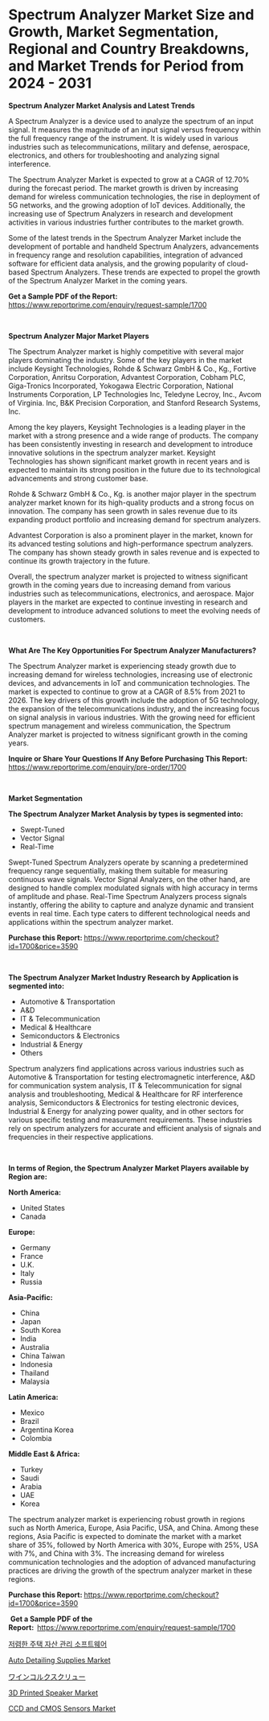 <p><h1>Spectrum Analyzer Market Size and Growth, Market Segmentation, Regional and Country Breakdowns, and Market Trends for Period from 2024 -  2031</h1></p><p><strong>Spectrum Analyzer Market Analysis and Latest Trends</strong></p>
<p><p>A Spectrum Analyzer is a device used to analyze the spectrum of an input signal. It measures the magnitude of an input signal versus frequency within the full frequency range of the instrument. It is widely used in various industries such as telecommunications, military and defense, aerospace, electronics, and others for troubleshooting and analyzing signal interference.</p><p>The Spectrum Analyzer Market is expected to grow at a CAGR of 12.70% during the forecast period. The market growth is driven by increasing demand for wireless communication technologies, the rise in deployment of 5G networks, and the growing adoption of IoT devices. Additionally, the increasing use of Spectrum Analyzers in research and development activities in various industries further contributes to the market growth.</p><p>Some of the latest trends in the Spectrum Analyzer Market include the development of portable and handheld Spectrum Analyzers, advancements in frequency range and resolution capabilities, integration of advanced software for efficient data analysis, and the growing popularity of cloud-based Spectrum Analyzers. These trends are expected to propel the growth of the Spectrum Analyzer Market in the coming years.</p></p>
<p><strong>Get a Sample PDF of the Report:&nbsp;</strong> <a href="https://www.reportprime.com/enquiry/request-sample/1700">https://www.reportprime.com/enquiry/request-sample/1700</a></p>
<p>&nbsp;</p>
<p><strong>Spectrum Analyzer Major Market Players</strong></p>
<p><p>The Spectrum Analyzer market is highly competitive with several major players dominating the industry. Some of the key players in the market include Keysight Technologies, Rohde & Schwarz GmbH & Co., Kg., Fortive Corporation, Anritsu Corporation, Advantest Corporation, Cobham PLC, Giga-Tronics Incorporated, Yokogawa Electric Corporation, National Instruments Corporation, LP Technologies Inc, Teledyne Lecroy, Inc., Avcom of Virginia. Inc, B&K Precision Corporation, and Stanford Research Systems, Inc.</p><p>Among the key players, Keysight Technologies is a leading player in the market with a strong presence and a wide range of products. The company has been consistently investing in research and development to introduce innovative solutions in the spectrum analyzer market. Keysight Technologies has shown significant market growth in recent years and is expected to maintain its strong position in the future due to its technological advancements and strong customer base.</p><p>Rohde & Schwarz GmbH & Co., Kg. is another major player in the spectrum analyzer market known for its high-quality products and a strong focus on innovation. The company has seen growth in sales revenue due to its expanding product portfolio and increasing demand for spectrum analyzers.</p><p>Advantest Corporation is also a prominent player in the market, known for its advanced testing solutions and high-performance spectrum analyzers. The company has shown steady growth in sales revenue and is expected to continue its growth trajectory in the future.</p><p>Overall, the spectrum analyzer market is projected to witness significant growth in the coming years due to increasing demand from various industries such as telecommunications, electronics, and aerospace. Major players in the market are expected to continue investing in research and development to introduce advanced solutions to meet the evolving needs of customers.</p></p>
<p>&nbsp;</p>
<p><strong>What Are The Key Opportunities For Spectrum Analyzer Manufacturers?</strong></p>
<p><p>The Spectrum Analyzer market is experiencing steady growth due to increasing demand for wireless technologies, increasing use of electronic devices, and advancements in IoT and communication technologies. The market is expected to continue to grow at a CAGR of 8.5% from 2021 to 2026. The key drivers of this growth include the adoption of 5G technology, the expansion of the telecommunications industry, and the increasing focus on signal analysis in various industries. With the growing need for efficient spectrum management and wireless communication, the Spectrum Analyzer market is projected to witness significant growth in the coming years.</p></p>
<p><strong>Inquire or Share Your Questions If Any Before Purchasing This Report:</strong> <a href="https://www.reportprime.com/enquiry/pre-order/1700">https://www.reportprime.com/enquiry/pre-order/1700</a></p>
<p>&nbsp;</p>
<p><strong>Market Segmentation</strong></p>
<p><strong>The Spectrum Analyzer Market Analysis by types is segmented into:</strong></p>
<p><ul><li>Swept-Tuned</li><li>Vector Signal</li><li>Real-Time</li></ul></p>
<p><p>Swept-Tuned Spectrum Analyzers operate by scanning a predetermined frequency range sequentially, making them suitable for measuring continuous wave signals. Vector Signal Analyzers, on the other hand, are designed to handle complex modulated signals with high accuracy in terms of amplitude and phase. Real-Time Spectrum Analyzers process signals instantly, offering the ability to capture and analyze dynamic and transient events in real time. Each type caters to different technological needs and applications within the spectrum analyzer market.</p></p>
<p><strong>Purchase this Report:&nbsp;</strong><a href="https://www.reportprime.com/checkout?id=1700&price=3590">https://www.reportprime.com/checkout?id=1700&price=3590</a></p>
<p>&nbsp;</p>
<p><strong>The Spectrum Analyzer Market Industry Research by Application is segmented into:</strong></p>
<p><ul><li>Automotive & Transportation</li><li>A&D</li><li>IT & Telecommunication</li><li>Medical & Healthcare</li><li>Semiconductors & Electronics</li><li>Industrial & Energy</li><li>Others</li></ul></p>
<p><p>Spectrum analyzers find applications across various industries such as Automotive & Transportation for testing electromagnetic interference, A&D for communication system analysis, IT & Telecommunication for signal analysis and troubleshooting, Medical & Healthcare for RF interference analysis, Semiconductors & Electronics for testing electronic devices, Industrial & Energy for analyzing power quality, and in other sectors for various specific testing and measurement requirements. These industries rely on spectrum analyzers for accurate and efficient analysis of signals and frequencies in their respective applications.</p></p>
<p>&nbsp;</p>
<p><strong>In terms of Region, the Spectrum Analyzer Market Players available by Region are:</strong></p>
<p>
    <p> <strong> North America: </strong>
        <ul>
            <li>United States</li>
            <li>Canada</li>
        </ul>
        </p> 
    <p> <strong> Europe: </strong>
        <ul>
            <li>Germany</li>
            <li>France</li>
            <li>U.K.</li>
            <li>Italy</li>
            <li>Russia</li>
        </ul>
        </p> 
    <p> <strong> Asia-Pacific: </strong>
        <ul>
            <li>China</li>
            <li>Japan</li>
            <li>South Korea</li>
            <li>India</li>
            <li>Australia</li>
            <li>China Taiwan</li>
            <li>Indonesia</li>
            <li>Thailand</li>
            <li>Malaysia</li>
        </ul>
        </p> 
    <p> <strong> Latin America: </strong>
        <ul>
            <li>Mexico</li>
            <li>Brazil</li>
            <li>Argentina Korea</li>
            <li>Colombia</li>
        </ul>
        </p> 
    <p> <strong> Middle East & Africa: </strong>
        <ul>
            <li>Turkey</li>
            <li>Saudi</li>
            <li>Arabia</li>
            <li>UAE</li>
            <li>Korea</li>
        </ul>
    </p>
    </p>
<p><p>The spectrum analyzer market is experiencing robust growth in regions such as North America, Europe, Asia Pacific, USA, and China. Among these regions, Asia Pacific is expected to dominate the market with a market share of 35%, followed by North America with 30%, Europe with 25%, USA with 7%, and China with 3%. The increasing demand for wireless communication technologies and the adoption of advanced manufacturing practices are driving the growth of the spectrum analyzer market in these regions.</p></p>
<p><strong>Purchase this Report: </strong><a href="https://www.reportprime.com/checkout?id=1700&price=3590">https://www.reportprime.com/checkout?id=1700&price=3590</a></p>
<p>&nbsp;<strong>Get a Sample PDF of the Report:&nbsp;&nbsp;</strong><a href="https://www.reportprime.com/enquiry/request-sample/1700">https://www.reportprime.com/enquiry/request-sample/1700</a></p>
<p><strong></strong></p>
<p><p><a href="https://github.com/bunxhcci35271755/Market-Research-Report-List-1/blob/main/75661259430.md">저렴한 주택 자산 관리 소프트웨어</a></p><p><a href="https://issuu.com/reportprime-2/docs/auto-detailing-supplies-market-size-2030.pptx">Auto Detailing Supplies Market</a></p><p><a href="https://github.com/hwbcz413288296/Market-Research-Report-List-1/blob/main/358969010015.md">ワインコルクスクリュー</a></p><p><a href="https://github.com/mauripalmi/Market-Research-Report-List-2/blob/main/3d-printed-speaker-market.md">3D Printed Speaker Market</a></p><p><a href="https://github.com/gulaimolin/Market-Research-Report-List-3/blob/main/ccd-and-cmos-sensors-market.md">CCD and CMOS Sensors Market</a></p></p>